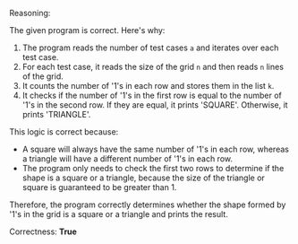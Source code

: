 Reasoning:

The given program is correct. Here's why:

1.  The program reads the number of test cases `a` and iterates over each test case.
2.  For each test case, it reads the size of the grid `n` and then reads `n` lines of the grid.
3.  It counts the number of '1's in each row and stores them in the list `k`.
4.  It checks if the number of '1's in the first row is equal to the number of '1's in the second row. If they are equal, it prints 'SQUARE'. Otherwise, it prints 'TRIANGLE'.

This logic is correct because:

*   A square will always have the same number of '1's in each row, whereas a triangle will have a different number of '1's in each row.
*   The program only needs to check the first two rows to determine if the shape is a square or a triangle, because the size of the triangle or square is guaranteed to be greater than 1.

Therefore, the program correctly determines whether the shape formed by '1's in the grid is a square or a triangle and prints the result.

Correctness: **True**